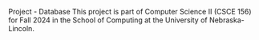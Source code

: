 Project - Database
This project is part of Computer Science II (CSCE 156) for Fall 2024 in the School of Computing at the University of Nebraska-Lincoln.
